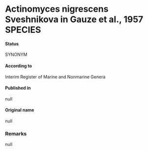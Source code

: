 Actinomyces nigrescens Sveshnikova in Gauze et al., 1957 SPECIES
=======

#### Status
SYNONYM

#### According to
Interim Register of Marine and Nonmarine Genera

#### Published in
null

#### Original name
null

### Remarks
null